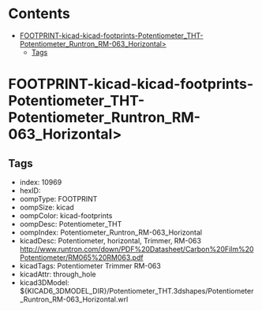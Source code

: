 



Contents
========

* [FOOTPRINT-kicad-kicad-footprints-Potentiometer_THT-Potentiometer_Runtron_RM-063_Horizontal>](#footprint-kicad-kicad-footprints-potentiometer_tht-potentiometer_runtron_rm-063_horizontal)
	* [Tags](#tags)

# FOOTPRINT-kicad-kicad-footprints-Potentiometer_THT-Potentiometer_Runtron_RM-063_Horizontal>

## Tags

- index: 10969
- hexID: 
- oompType: FOOTPRINT
- oompSize: kicad
- oompColor: kicad-footprints
- oompDesc: Potentiometer_THT
- oompIndex: Potentiometer_Runtron_RM-063_Horizontal
- kicadDesc: Potentiometer, horizontal, Trimmer, RM-063 http://www.runtron.com/down/PDF%20Datasheet/Carbon%20Film%20Potentiometer/RM065%20RM063.pdf
- kicadTags: Potentiometer Trimmer RM-063
- kicadAttr: through_hole
- kicad3DModel: ${KICAD6_3DMODEL_DIR}/Potentiometer_THT.3dshapes/Potentiometer_Runtron_RM-063_Horizontal.wrl
